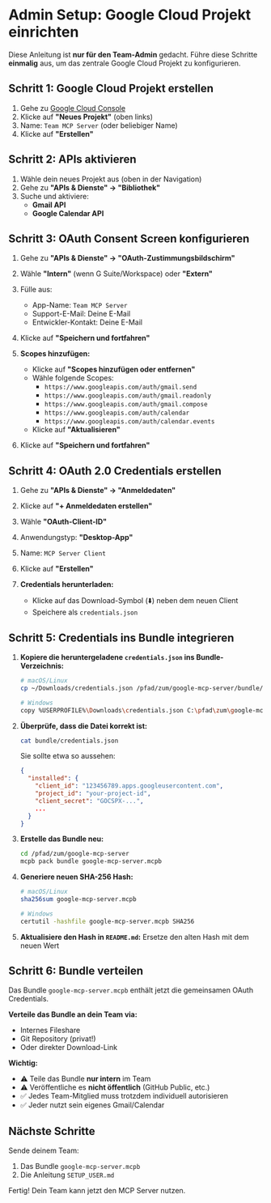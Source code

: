 # Admin Setup: Google Cloud Projekt einrichten

Diese Anleitung ist **nur für den Team-Admin** gedacht. Führe diese Schritte **einmalig** aus, um das zentrale Google Cloud Projekt zu konfigurieren.

## Schritt 1: Google Cloud Projekt erstellen

1. Gehe zu [Google Cloud Console](https://console.cloud.google.com)
2. Klicke auf **"Neues Projekt"** (oben links)
3. Name: `Team MCP Server` (oder beliebiger Name)
4. Klicke auf **"Erstellen"**

## Schritt 2: APIs aktivieren

1. Wähle dein neues Projekt aus (oben in der Navigation)
2. Gehe zu **"APIs & Dienste" → "Bibliothek"**
3. Suche und aktiviere:
   - **Gmail API**
   - **Google Calendar API**

## Schritt 3: OAuth Consent Screen konfigurieren

1. Gehe zu **"APIs & Dienste" → "OAuth-Zustimmungsbildschirm"**
2. Wähle **"Intern"** (wenn G Suite/Workspace) oder **"Extern"**
3. Fülle aus:
   - App-Name: `Team MCP Server`
   - Support-E-Mail: Deine E-Mail
   - Entwickler-Kontakt: Deine E-Mail
4. Klicke auf **"Speichern und fortfahren"**

5. **Scopes hinzufügen:**
   - Klicke auf **"Scopes hinzufügen oder entfernen"**
   - Wähle folgende Scopes:
     - `https://www.googleapis.com/auth/gmail.send`
     - `https://www.googleapis.com/auth/gmail.readonly`
     - `https://www.googleapis.com/auth/gmail.compose`
     - `https://www.googleapis.com/auth/calendar`
     - `https://www.googleapis.com/auth/calendar.events`
   - Klicke auf **"Aktualisieren"**

6. Klicke auf **"Speichern und fortfahren"**

## Schritt 4: OAuth 2.0 Credentials erstellen

1. Gehe zu **"APIs & Dienste" → "Anmeldedaten"**
2. Klicke auf **"+ Anmeldedaten erstellen"**
3. Wähle **"OAuth-Client-ID"**
4. Anwendungstyp: **"Desktop-App"**
5. Name: `MCP Server Client`
6. Klicke auf **"Erstellen"**

7. **Credentials herunterladen:**
   - Klicke auf das Download-Symbol (⬇️) neben dem neuen Client
   - Speichere als `credentials.json`

## Schritt 5: Credentials ins Bundle integrieren

1. **Kopiere die heruntergeladene `credentials.json` ins Bundle-Verzeichnis:**
   ```bash
   # macOS/Linux
   cp ~/Downloads/credentials.json /pfad/zum/google-mcp-server/bundle/credentials.json

   # Windows
   copy %USERPROFILE%\Downloads\credentials.json C:\pfad\zum\google-mcp-server\bundle\credentials.json
   ```

2. **Überprüfe, dass die Datei korrekt ist:**
   ```bash
   cat bundle/credentials.json
   ```

   Sie sollte etwa so aussehen:
   ```json
   {
     "installed": {
       "client_id": "123456789.apps.googleusercontent.com",
       "project_id": "your-project-id",
       "client_secret": "GOCSPX-...",
       ...
     }
   }
   ```

3. **Erstelle das Bundle neu:**
   ```bash
   cd /pfad/zum/google-mcp-server
   mcpb pack bundle google-mcp-server.mcpb
   ```

4. **Generiere neuen SHA-256 Hash:**
   ```bash
   # macOS/Linux
   sha256sum google-mcp-server.mcpb

   # Windows
   certutil -hashfile google-mcp-server.mcpb SHA256
   ```

5. **Aktualisiere den Hash in `README.md`:**
   Ersetze den alten Hash mit dem neuen Wert

## Schritt 6: Bundle verteilen

Das Bundle `google-mcp-server.mcpb` enthält jetzt die gemeinsamen OAuth Credentials.

**Verteile das Bundle an dein Team via:**
- Internes Fileshare
- Git Repository (privat!)
- Oder direkter Download-Link

**Wichtig:**
- ⚠️ Teile das Bundle **nur intern** im Team
- ⚠️ Veröffentliche es **nicht öffentlich** (GitHub Public, etc.)
- ✅ Jedes Team-Mitglied muss trotzdem individuell autorisieren
- ✅ Jeder nutzt sein eigenes Gmail/Calendar

## Nächste Schritte

Sende deinem Team:
1. Das Bundle `google-mcp-server.mcpb`
2. Die Anleitung `SETUP_USER.md`

Fertig! Dein Team kann jetzt den MCP Server nutzen.

